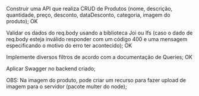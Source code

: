 Construir uma API que realiza CRUD de Produtos (nome, descrição, quantidade, preço, desconto, dataDesconto, categoria, imagem do produto); OK

Validar os dados do req.body usando a biblioteca Joi ou Ifs (caso o dado de req.body esteja inválido responder com um código 400 e uma mensagem especificando o motivo do erro ter acontecido); OK

Implemente diversos filtros de acordo com a documentação de Queries; OK

Aplicar Swagger no backend criado;

OBS: Na imagem do produto, pode criar um recurso para fazer upload de imagem para o servidor (pacote multer do node);